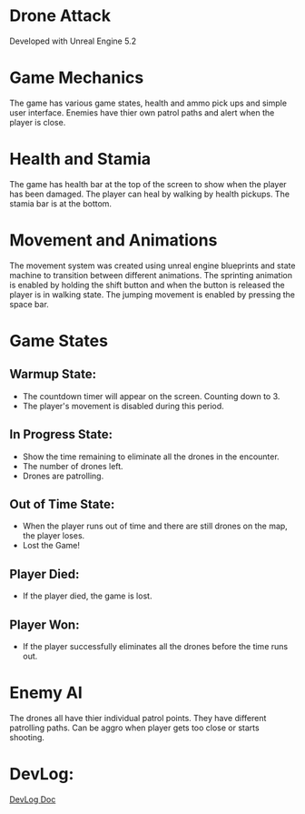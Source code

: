 # Drone Attack

Developed with Unreal Engine 5.2

# Game Mechanics

The game has various game states, health and ammo pick ups and simple user interface. Enemies have thier own patrol paths and alert when the player is close.

# Health and Stamia

The game has health bar at the top of the screen to show when the player has been damaged. The player can heal by walking by health pickups. The stamia bar is at the bottom.

# Movement and Animations

The movement system was created using unreal engine blueprints and state machine to transition between different animations.
The sprinting animation is enabled by holding the shift button and when the button is released the player is in walking state.
The jumping movement is enabled by pressing the space bar.

# Game States
## Warmup State:
- The countdown timer will appear on the screen. Counting down to 3.
- The player's movement is disabled during this period.
## In Progress State:
- Show the time remaining to eliminate all the drones in the encounter.
- The number of drones left.
- Drones are patrolling.
## Out of Time State:
- When the player runs out of time and there are still drones on the map, the player loses.
- Lost the Game!
## Player Died:
- If the player died, the game is lost.
## Player Won:
- If the player successfully eliminates all the drones before the time runs out.
# Enemy AI
The drones all have thier individual patrol points. They have different patrolling paths. Can be aggro when player gets too close or starts shooting.

# DevLog:
[DevLog Doc](https://docs.google.com/document/d/13kHtDW3JpqM30btkvsuDmZV94Z_lFjCVKeO1Twa4A64/edit?usp=sharing)
